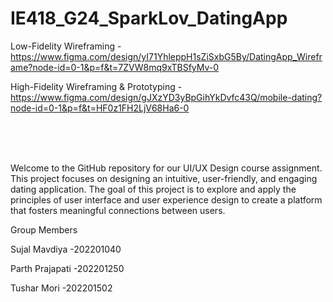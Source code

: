 # IE418_G24_SparkLov_DatingApp

Low-Fidelity Wireframing - https://www.figma.com/design/yI71YhleppH1sZiSxbG5By/DatingApp_Wireframe?node-id=0-1&p=f&t=7ZVW8mq9xTBSfyMv-0

High-Fidelity Wireframing & Prototyping - https://www.figma.com/design/gJXzYD3yBpGihYkDvfc43Q/mobile-dating?node-id=0-1&p=f&t=HF0z1FH2LjV68Ha6-0


<br>
<br>
<br>


Welcome to the GitHub repository for our UI/UX Design course assignment. This project focuses on designing an intuitive, user-friendly, and engaging dating application. The goal of this project is to explore and apply the principles of user interface and user experience design to create a platform that fosters meaningful connections between users.

Group Members

Sujal Mavdiya -202201040

Parth Prajapati -202201250

Tushar Mori -202201502
